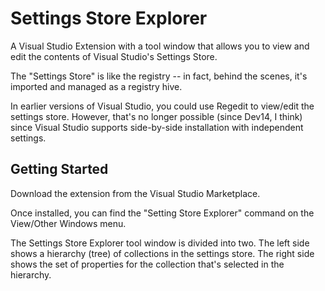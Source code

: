 # Settings Store Explorer
A Visual Studio Extension with a tool window that allows you to view and edit the contents of Visual Studio's Settings Store.

The "Settings Store" is like the registry -- in fact, behind the scenes, it's imported and managed as a registry hive.

In earlier versions of Visual Studio, you could use Regedit to view/edit the settings store. However, that's no longer possible (since Dev14, I think) since Visual Studio supports side-by-side installation with independent settings.

## Getting Started
Download the extension from the Visual Studio Marketplace.

Once installed, you can find the "Setting Store Explorer" command on the View/Other Windows menu.

The Settings Store Explorer tool window is divided into two. The left side shows a hierarchy (tree) of collections in the settings store. The right side shows the set of properties for the collection that's selected in the hierarchy.
